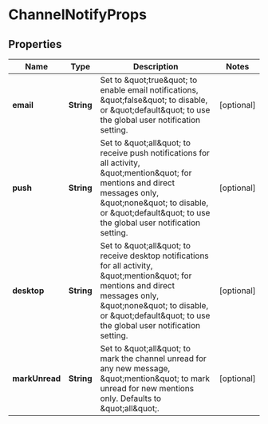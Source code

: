 
# ChannelNotifyProps

## Properties
Name | Type | Description | Notes
------------ | ------------- | ------------- | -------------
**email** | **String** | Set to \&quot;true\&quot; to enable email notifications, \&quot;false\&quot; to disable, or \&quot;default\&quot; to use the global user notification setting. |  [optional]
**push** | **String** | Set to \&quot;all\&quot; to receive push notifications for all activity, \&quot;mention\&quot; for mentions and direct messages only, \&quot;none\&quot; to disable, or \&quot;default\&quot; to use the global user notification setting. |  [optional]
**desktop** | **String** | Set to \&quot;all\&quot; to receive desktop notifications for all activity, \&quot;mention\&quot; for mentions and direct messages only, \&quot;none\&quot; to disable, or \&quot;default\&quot; to use the global user notification setting. |  [optional]
**markUnread** | **String** | Set to \&quot;all\&quot; to mark the channel unread for any new message, \&quot;mention\&quot; to mark unread for new mentions only. Defaults to \&quot;all\&quot;. |  [optional]



